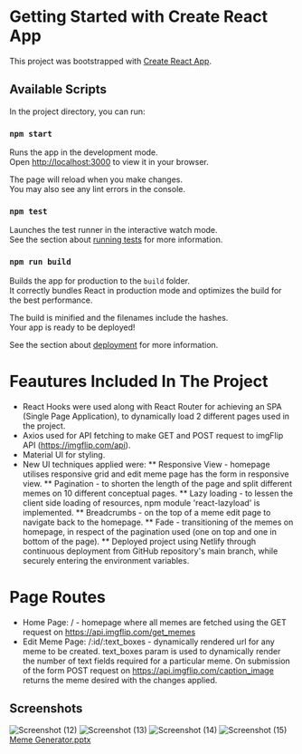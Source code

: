 

# Getting Started with Create React App

This project was bootstrapped with [Create React App](https://github.com/facebook/create-react-app).

## Available Scripts

In the project directory, you can run:

### `npm start`

Runs the app in the development mode.\
Open [http://localhost:3000](http://localhost:3000) to view it in your browser.

The page will reload when you make changes.\
You may also see any lint errors in the console.

### `npm test`

Launches the test runner in the interactive watch mode.\
See the section about [running tests](https://facebook.github.io/create-react-app/docs/running-tests) for more information.

### `npm run build`

Builds the app for production to the `build` folder.\
It correctly bundles React in production mode and optimizes the build for the best performance.

The build is minified and the filenames include the hashes.\
Your app is ready to be deployed!

See the section about [deployment](https://facebook.github.io/create-react-app/docs/deployment) for more information.

# Feautures Included In The Project
* React Hooks were used along with React Router for achieving an SPA (Single Page Application), to dynamically load 2 different pages used in the project.
* Axios used for API fetching to make GET and POST request to imgFlip API (https://imgflip.com/api).
* Material UI for styling.
* New UI techniques applied were:
** Responsive View - homepage utilises responsive grid and edit meme page has the form in responsive view.
** Pagination - to shorten the length of the page and split different memes on 10 different conceptual pages.
** Lazy loading - to lessen the client side loading of resources, npm module 'react-lazyload' is implemented.
** Breadcrumbs - on the top of a meme edit page to navigate back to the homepage.
** Fade - transitioning of the memes on homepage, in respect of the pagination used (one on top and one in bottom of the page).
** Deployed project using Netlify through continuous deployment from GitHub repository's main branch, while securely entering the environment variables.

# Page Routes
* Home Page: / - homepage where all memes are fetched using the GET request on https://api.imgflip.com/get_memes
* Edit Meme Page: /:id/:text_boxes - dynamically rendered url for any meme to be created. text_boxes param is used to dynamically render the number of text fields required for a particular meme. On submission of the form POST request on https://api.imgflip.com/caption_image returns the meme desired with the changes applied.

## Screenshots
![Screenshot (12)](https://user-images.githubusercontent.com/56605853/160450382-cdfeafd2-ebd0-49b6-bd71-60715afde554.png)
![Screenshot (13)](https://user-images.githubusercontent.com/56605853/160450391-07d902fa-b5b1-4b32-b3f0-d6d29302aba0.png)
![Screenshot (14)](https://user-images.githubusercontent.com/56605853/160450397-04d434a9-d538-4c0c-9cd3-0123189465b8.png)
![Screenshot (15)](https://user-images.githubusercontent.com/56605853/160450400-8922085a-40e4-4c85-957b-62dd05b06afc.png)
[Meme Generator.pptx](https://github.com/amrita1295/Meme_generator/files/8411995/Meme.Generator.pptx)

